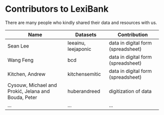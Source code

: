 # Contributors to LexiBank

There are many people who kindly shared their data and resources with us.

Name | Datasets | Contribution
--- | --- | --- 
Sean Lee | leeainu, leejaponic | data in digital form (spreadsheet)
Wang Feng | bcd | data in digital form (spreadsheet)
Kitchen, Andrew | kitchensemitic | data in digital form (spreadsheet)
Cysouw, Michael and Prokić, Jelana and Bouda, Peter | huberandreed | digitization of data
... | ... | ...

